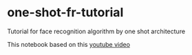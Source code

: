 # one-shot-fr-tutorial
Tutorial for face recognition algorithm by one shot architecture 

This notebook based on this [youtube video](https://www.youtube.com/watch?v=LKispFFQ5GU)
